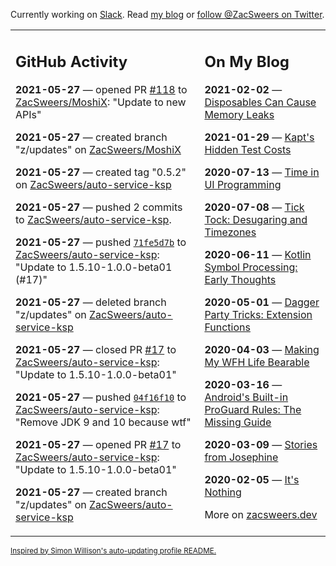 Currently working on [Slack](https://slack.com/). Read [my blog](https://zacsweers.dev/) or [follow @ZacSweers on Twitter](https://twitter.com/ZacSweers).

<table><tr><td valign="top" width="60%">

## GitHub Activity
<!-- githubActivity starts -->
**2021-05-27** — opened PR [#118](https://api.github.com/repos/ZacSweers/MoshiX/pulls/118) to [ZacSweers/MoshiX](https://api.github.com/repos/ZacSweers/MoshiX): "Update to new APIs"

**2021-05-27** — created branch "z/updates" on [ZacSweers/MoshiX](https://api.github.com/repos/ZacSweers/MoshiX)

**2021-05-27** — created tag "0.5.2" on [ZacSweers/auto-service-ksp](https://api.github.com/repos/ZacSweers/auto-service-ksp)

**2021-05-27** — pushed 2 commits to [ZacSweers/auto-service-ksp](https://api.github.com/repos/ZacSweers/auto-service-ksp).

**2021-05-27** — pushed [`71fe5d7b`](https://github.com/ZacSweers/auto-service-ksp/commit/71fe5d7b3c064140b7b9fcbda7e451d55016dd46) to [ZacSweers/auto-service-ksp](https://api.github.com/repos/ZacSweers/auto-service-ksp): "Update to 1.5.10-1.0.0-beta01 (#17)"

**2021-05-27** — deleted branch "z/updates" on [ZacSweers/auto-service-ksp](https://api.github.com/repos/ZacSweers/auto-service-ksp)

**2021-05-27** — closed PR [#17](https://api.github.com/repos/ZacSweers/auto-service-ksp/pulls/17) to [ZacSweers/auto-service-ksp](https://api.github.com/repos/ZacSweers/auto-service-ksp): "Update to 1.5.10-1.0.0-beta01"

**2021-05-27** — pushed [`04f16f10`](https://github.com/ZacSweers/auto-service-ksp/commit/04f16f100989e4e5957b3271545d0a6990f377bb) to [ZacSweers/auto-service-ksp](https://api.github.com/repos/ZacSweers/auto-service-ksp): "Remove JDK 9 and 10 because wtf"

**2021-05-27** — opened PR [#17](https://api.github.com/repos/ZacSweers/auto-service-ksp/pulls/17) to [ZacSweers/auto-service-ksp](https://api.github.com/repos/ZacSweers/auto-service-ksp): "Update to 1.5.10-1.0.0-beta01"

**2021-05-27** — created branch "z/updates" on [ZacSweers/auto-service-ksp](https://api.github.com/repos/ZacSweers/auto-service-ksp)
<!-- githubActivity ends -->
</td><td valign="top" width="40%">

## On My Blog
<!-- blog starts -->
**2021-02-02** — [Disposables Can Cause Memory Leaks](https://www.zacsweers.dev/disposables-can-cause-memory-leaks/)

**2021-01-29** — [Kapt's Hidden Test Costs](https://www.zacsweers.dev/kapts-hidden-test-costs/)

**2020-07-13** — [Time in UI Programming](https://www.zacsweers.dev/time-in-ui/)

**2020-07-08** — [Tick Tock: Desugaring and Timezones](https://www.zacsweers.dev/ticktock-desugaring-timezones/)

**2020-06-11** — [Kotlin Symbol Processing: Early Thoughts](https://www.zacsweers.dev/kotlin-symbol-processor-early-thoughts/)

**2020-05-01** — [Dagger Party Tricks: Extension Functions](https://www.zacsweers.dev/dagger-party-tricks-extension-functions/)

**2020-04-03** — [Making My WFH Life Bearable](https://www.zacsweers.dev/making-wfh-life-bearable/)

**2020-03-16** — [Android's Built-in ProGuard Rules: The Missing Guide](https://www.zacsweers.dev/android-proguard-rules/)

**2020-03-09** — [Stories from Josephine](https://www.zacsweers.dev/stories-from-josephine/)

**2020-02-05** — [It's Nothing](https://www.zacsweers.dev/its-nothing/)
<!-- blog ends -->
More on [zacsweers.dev](https://zacsweers.dev/)
</td></tr></table>

<sub><a href="https://simonwillison.net/2020/Jul/10/self-updating-profile-readme/">Inspired by Simon Willison's auto-updating profile README.</a></sub>